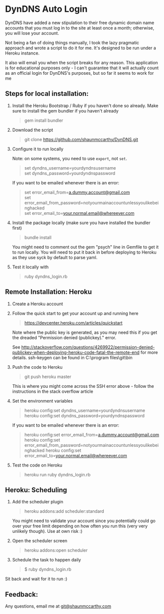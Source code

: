 DynDNS Auto Login
=================

DynDNS have added a new stipulation to their free dynamic domain name accounts
that you must log in to the site at least once a month; otherwise, you will 
lose your account.

Not being a fan of doing things manually, I took the lazy pragmatic approach 
and wrote a script to do it for me. It's designed to be run under a Heroku 
instance. 

It also will email you when the script breaks for any reason. This application
is for educational purposes only - I can't guarantee that it will actually count
as an official login for DynDNS's purposes, but so far it seems to work for me

Steps for local installation:
-----------------------------

1) Install the Heroku Bootstrap / Ruby if you haven't done so already. Make sure
   to install the gem bundler if you haven't already
   
   > gem install bundler

2) Download the script

   > git clone https://github.com/shaunmccarthy/DynDNS.git
   
3) Configure it to run locally

   Note: on some systems, you need to use `export`, not `set`.
   
   > set dyndns_username=yourdyndnsusername  
   > set dyndns_password=yourdyndnspassword

   If you want to be emailed whenever there is an error:
   
   > set error_email_from=a.dummy.account@gmail.com  
   > set error_email_from_password=notyourmainaccountunlessyoulikebeinghacked  
   > set error_email_to=your.normal.email@whereever.com

4) Install the package locally (make sure you have installed the bundler first)

   > bundle install

   You might need to comment out the gem "psych" line in Gemfile to get it to 
   run locally. You will need to put it back in before deploying to Heroku as they
   use syck by default to parse yaml.

4) Test it locally with 

   > ruby dyndns_login.rb

Remote Installation: Heroku
---------------------------

1) Create a Heroku account

2) Follow the quick start to get your account up and running here

   > https://devcenter.heroku.com/articles/quickstart
   
   Note where the public key is generated, as you may need this if you get the 
   dreaded "Permission denied (publickey)." error. 
   
   See http://stackoverflow.com/questions/4269922/permission-denied-publickey-when-deploying-heroku-code-fatal-the-remote-end 
   for more details. ssh-keygen can be found in C:\program files\git\bin

3) Push the code to Heroku

   > git push heroku master

   This is where you might come across the SSH error above - follow the 
   instructions in the stack overflow article

4) Set the environment variables

   > heroku config:set dyndns_username=yourdyndnsusername
   > heroku config:set dyndns_password=yourdyndnspassword
   
   If you want to be emailed whenever there is an error:
   
   > heroku config:set error_email_from=a.dummy.account@gmail.com
   > heroku config:set error_email_from_password=notyourmainaccountunlessyoulikebeinghacked
   > heroku config:set error_email_to=your.normal.email@whereever.com

5) Test the code on Heroku

   > heroku run ruby dyndns_login.rb
  
Heroku: Scheduling
------------------

1) Add the scheduler plugin

   > heroku addons:add scheduler:standard 
   
   You might need to validate your account since you potentially could go over 
   your free limit depending on how often you run this (very very unlikely 
   though). Use at own risk :)

2) Open the scheduler screen
   
   > heroku addons:open scheduler
   
3) Schedule the task to happen daily

   > $ ruby dyndns_login.rb
   
Sit back and wait for it to run :)

Feedback:
---------

Any questions, email me at git@shaunmccarthy.com
   

